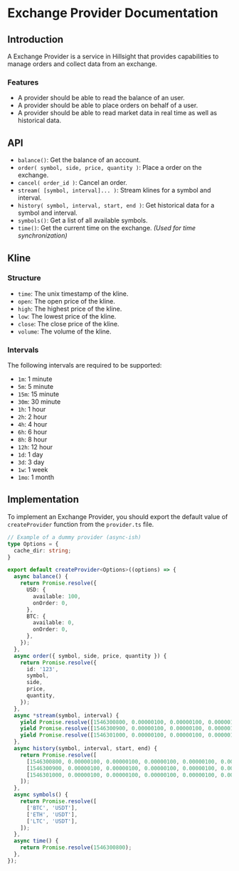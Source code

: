 # Exchange Provider Documentation

## Introduction
A Exchange Provider is a service in Hillsight that provides capabilities to manage orders and collect data from an exchange.

### Features
- A provider should be able to read the balance of an user.
- A provider should be able to place orders on behalf of a user.
- A provider should be able to read market data in real time as well as historical data.

## API
- `balance()`: Get the balance of an account.
- `order( symbol, side, price, quantity )`: Place a order on the exchange.
- `cancel( order_id )`: Cancel an order.
- `stream( [symbol, interval]... )`: Stream klines for a symbol and interval.
- `history( symbol, interval, start, end )`: Get historical data for a symbol and interval.
- `symbols()`: Get a list of all available symbols.
- `time()`: Get the current time on the exchange. *(Used for time synchronization)*

## Kline

### Structure
- `time`: The unix timestamp of the kline.
- `open`: The open price of the kline.
- `high`: The highest price of the kline.
- `low`: The lowest price of the kline.
- `close`: The close price of the kline.
- `volume`: The volume of the kline.

### Intervals
The following intervals are required to be supported:
- `1m`: 1 minute
- `5m`: 5 minute
- `15m`: 15 minute
- `30m`: 30 minute
- `1h`: 1 hour
- `2h`: 2 hour
- `4h`: 4 hour
- `6h`: 6 hour
- `8h`: 8 hour
- `12h`: 12 hour
- `1d`: 1 day
- `3d`: 3 day
- `1w`: 1 week
- `1mo`: 1 month

## Implementation
To implement an Exchange Provider, you should export the default value of `createProvider` function from the `provider.ts` file.

```ts
// Example of a dummy provider (async-ish)
type Options = {
  cache_dir: string;
}

export default createProvider<Options>((options) => {
  async balance() {
    return Promise.resolve({
      USD: {
        available: 100,
        onOrder: 0,
      },
      BTC: {
        available: 0,
        onOrder: 0,
      },
    });
  },
  async order({ symbol, side, price, quantity }) {
    return Promise.resolve({
      id: '123',
      symbol,
      side,
      price,
      quantity,
    });
  },
  async *stream(symbol, interval) {
    yield Promise.resolve([1546300800, 0.00000100, 0.00000100, 0.00000100, 0.00000100, 0.00000100]);
    yield Promise.resolve([1546300900, 0.00000100, 0.00000100, 0.00000100, 0.00000100, 0.00000100]);
    yield Promise.resolve([1546301000, 0.00000100, 0.00000100, 0.00000100, 0.00000100, 0.00000100]);
  },
  async history(symbol, interval, start, end) {
    return Promise.resolve([
      [1546300800, 0.00000100, 0.00000100, 0.00000100, 0.00000100, 0.00000100],
      [1546300900, 0.00000100, 0.00000100, 0.00000100, 0.00000100, 0.00000100],
      [1546301000, 0.00000100, 0.00000100, 0.00000100, 0.00000100, 0.00000100],
    ]);
  },
  async symbols() {
    return Promise.resolve([
      ['BTC', 'USDT'],
      ['ETH', 'USDT'],
      ['LTC', 'USDT'],
    ]);
  },
  async time() {
    return Promise.resolve(1546300800);
  },
});
```